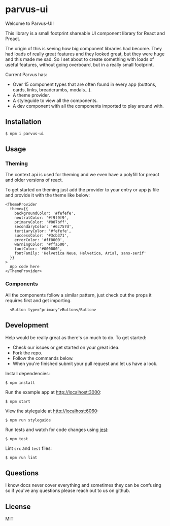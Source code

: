# parvus-ui

Welcome to Parvus-UI!

This library is a small footprint shareable UI component library for React and Preact.

The origin of this is seeing how big component libraries had become. They had loads of really great features and they looked great, but they were huge and this made me sad. So I set about to create something with loads of useful features, without going overboard, but in a really small footprint.

Current Parvus has:
- Over 15 component types that are often found in every app (buttons, cards, links, breadcrumbs, modals...).
- A theme provider.
- A styleguide to view all the components.
- A dev component with all the components imported to play around with.

## Installation

```
$ npm i parvus-ui
```

## Usage

### Theming
The context api is used for theming and we even have a polyfill for preact and older versions of react.

To get started on theming just add the provider to your entry or app js file and provide it with the theme like below:

```
<ThemeProvider
  theme={{
    backgroundColor: '#fefefe',
    neutralColor: '#f9f9f9',
    primaryColor: '#007bff',
    secondaryColor: '#6c757d',
    tertiaryColor: '#fefefe',
    successColor: '#3cb371',
    errorColor: '#ff0000',
    warningColor: '#ffa500',
    fontColor: '#000000',
    fontFamily: 'Helvetica Neue, Helvetica, Arial, sans-serif'
  }}
>
  App code here
</ThemeProvider>
```

### Components

All the components follow a similar pattern, just check out the props it requires first and get importing.

```
  <Button type="primary">Button</Button>
```

## Development

Help would be really great as there's so much to do. To get started:
- Check our issues or get started on your great idea.
- Fork the repo.
- Follow the commands below.
- When you're finished submit your pull request and let us have a look.

Install dependencies:

```
$ npm install
```

Run the example app at [http://localhost:3000](http://localhost:3000):

```
$ npm start
```

View the styleguide at [http://localhost:6060](http://localhost:6060):

```
$ npm run styleguide
```

Run tests and watch for code changes using [jest](https://github.com/facebook/jest):

```
$ npm test
```

Lint `src` and `test` files:

```
$ npm run lint
```

## Questions

I know docs never cover everything and sometimes they can be confusing so if you've any questions please reach out to us on github.

## License

MIT
